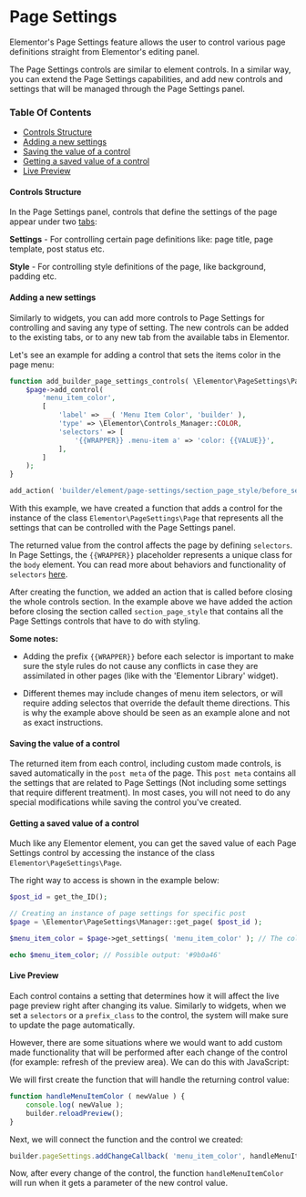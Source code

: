 # Page Settings

Elementor's Page Settings feature allows the user to control various page definitions straight from Elementor's editing panel.

The Page Settings controls are similar to element controls. In a similar way, you can extend the Page Settings capabilities, and add new controls and settings that will be managed through the Page Settings panel.

### Table Of Contents

* [Controls Structure](#controls-structure)
* [Adding a new settings](#adding-a-new-settings)
* [Saving the value of a control](#saving-the-value-of-a-control)
* [Getting a saved value of a control](#getting-a-saved-value-of-a-control)
* [Live Preview](#live-preview)

#### Controls Structure

In the Page Settings panel, controls that define the settings of the page appear under two [tabs](controls-and-the-editor.md#tabs):

**Settings**  - For controlling certain page definitions like: page title, page template, post status etc.

**Style** - For controlling style definitions of the page, like background, padding etc.

#### Adding a new settings

Similarly to widgets, you can add more controls to Page Settings for controlling and saving any type of setting. The new controls can be added to the existing tabs, or to any new tab from the available tabs in Elementor.

Let's see an example for adding a control that sets the items color in the page menu:

```php
function add_builder_page_settings_controls( \Elementor\PageSettings\Page $page ) {
	$page->add_control(
		'menu_item_color',
		[
			'label' => __( 'Menu Item Color', 'builder' ),
			'type' => \Elementor\Controls_Manager::COLOR,
			'selectors' => [
				'{{WRAPPER}} .menu-item a' => 'color: {{VALUE}}',
			],
		]
	);
}

add_action( 'builder/element/page-settings/section_page_style/before_section_end', 'add_builder_page_settings_controls' );
```

With this example, we have created a function that adds a control for the instance of the class `Elementor\PageSettings\Page` that represents all the settings that can be controlled with the Page Settings panel.

The returned value from the control affects the page by defining `selectors`. In Page Settings, the `{{WRAPPER}}` placeholder represents a unique class for the `body` element. You can read more about behaviors and functionality of `selectors` [here](controls-and-the-editor.md#adding-the-value-to-the-style-definitions-of-the-element).

After creating the function, we added an action that is called before closing the whole controls section. In the example above we have added the action before closing the section called `section_page_style` that contains all the Page Settings controls that have to do with styling.

**Some notes:**

* Adding the prefix `{{WRAPPER}}` before each selector is important to make sure the style rules do not cause any conflicts in case they are assimilated in other pages (like with the 'Elementor Library' widget).

* Different themes may include changes of menu item selectors, or will require adding selectos that override the default theme directions. This is why the example above should be seen as an example alone and not as exact instructions.

#### Saving the value of a control

The returned item from each control, including custom made controls, is saved automatically in the `post meta` of the page. This `post meta` contains all the settings that are related to Page Settings (Not including some settings that require different treatment). In most cases, you will not need to do any special modifications while saving the control you've created.

#### Getting a saved value of a control

Much like any Elementor element, you can get the saved value of each Page Settings control by accessing the instance of the class `Elementor\PageSettings\Page`. 

The right way to access is shown in the example below:

```php
$post_id = get_the_ID();

// Creating an instance of page settings for specific post
$page = \Elementor\PageSettings\Manager::get_page( $post_id ); 

$menu_item_color = $page->get_settings( 'menu_item_color' ); // The color we added before

echo $menu_item_color; // Possible output: '#9b0a46'
```

#### Live Preview

Each control contains a setting that determines how it will affect the live page preview right after changing its value. Similarly to widgets, when we set a `selectors` or a `prefix_class` to the control, the system will make sure to update the page automatically.

However, there are some situations where we would want to add custom made functionality that will be performed after each change of the control (for example: refresh of the preview area). We can do this with JavaScript:

We will first create the function that will handle the returning control value:

```javascript
function handleMenuItemColor ( newValue ) {
	console.log( newValue );
	builder.reloadPreview();
}
```

Next, we will connect the function and the control we created:

```javascript
builder.pageSettings.addChangeCallback( 'menu_item_color', handleMenuItemColor );
```

Now, after every change of the control, the function `handleMenuItemColor` will run when it gets a parameter of the new control value.